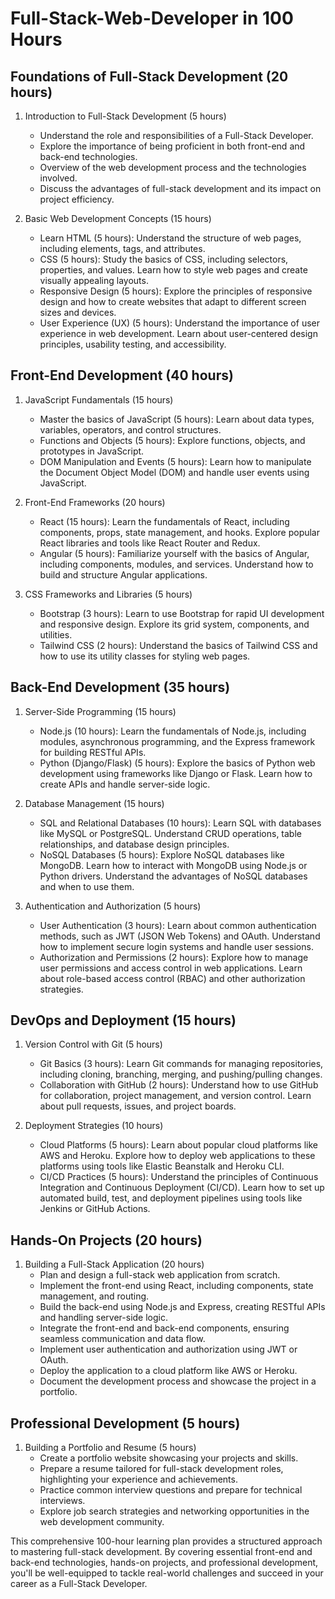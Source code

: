 # Full-Stack-Web-Developer in 100 Hours

## Foundations of Full-Stack Development (20 hours)

1. Introduction to Full-Stack Development (5 hours)
    - Understand the role and responsibilities of a Full-Stack Developer.
    - Explore the importance of being proficient in both front-end and back-end technologies.
    - Overview of the web development process and the technologies involved.
    - Discuss the advantages of full-stack development and its impact on project efficiency.

2. Basic Web Development Concepts (15 hours)
    - Learn HTML (5 hours): Understand the structure of web pages, including elements, tags, and attributes.
    - CSS (5 hours): Study the basics of CSS, including selectors, properties, and values. Learn how to style web pages and create visually appealing layouts.
    - Responsive Design (5 hours): Explore the principles of responsive design and how to create websites that adapt to different screen sizes and devices.
    - User Experience (UX) (5 hours): Understand the importance of user experience in web development. Learn about user-centered design principles, usability testing, and accessibility.

## Front-End Development (40 hours)

1. JavaScript Fundamentals (15 hours)
    - Master the basics of JavaScript (5 hours): Learn about data types, variables, operators, and control structures.
    - Functions and Objects (5 hours): Explore functions, objects, and prototypes in JavaScript.
    - DOM Manipulation and Events (5 hours): Learn how to manipulate the Document Object Model (DOM) and handle user events using JavaScript.

2. Front-End Frameworks (20 hours)
    - React (15 hours): Learn the fundamentals of React, including components, props, state management, and hooks. Explore popular React libraries and tools like React Router and Redux.
    - Angular (5 hours): Familiarize yourself with the basics of Angular, including components, modules, and services. Understand how to build and structure Angular applications.

3. CSS Frameworks and Libraries (5 hours)
    - Bootstrap (3 hours): Learn to use Bootstrap for rapid UI development and responsive design. Explore its grid system, components, and utilities.
    - Tailwind CSS (2 hours): Understand the basics of Tailwind CSS and how to use its utility classes for styling web pages.

## Back-End Development (35 hours)

1. Server-Side Programming (15 hours)
    - Node.js (10 hours): Learn the fundamentals of Node.js, including modules, asynchronous programming, and the Express framework for building RESTful APIs.
    - Python (Django/Flask) (5 hours): Explore the basics of Python web development using frameworks like Django or Flask. Learn how to create APIs and handle server-side logic.

2. Database Management (15 hours)
    - SQL and Relational Databases (10 hours): Learn SQL with databases like MySQL or PostgreSQL. Understand CRUD operations, table relationships, and database design principles.
    - NoSQL Databases (5 hours): Explore NoSQL databases like MongoDB. Learn how to interact with MongoDB using Node.js or Python drivers. Understand the advantages of NoSQL databases and when to use them.

3. Authentication and Authorization (5 hours)
    - User Authentication (3 hours): Learn about common authentication methods, such as JWT (JSON Web Tokens) and OAuth. Understand how to implement secure login systems and handle user sessions.
    - Authorization and Permissions (2 hours): Explore how to manage user permissions and access control in web applications. Learn about role-based access control (RBAC) and other authorization strategies.

## DevOps and Deployment (15 hours)

1. Version Control with Git (5 hours)
    - Git Basics (3 hours): Learn Git commands for managing repositories, including cloning, branching, merging, and pushing/pulling changes.
    - Collaboration with GitHub (2 hours): Understand how to use GitHub for collaboration, project management, and version control. Learn about pull requests, issues, and project boards.

2. Deployment Strategies (10 hours)
    - Cloud Platforms (5 hours): Learn about popular cloud platforms like AWS and Heroku. Explore how to deploy web applications to these platforms using tools like Elastic Beanstalk and Heroku CLI.
    - CI/CD Practices (5 hours): Understand the principles of Continuous Integration and Continuous Deployment (CI/CD). Learn how to set up automated build, test, and deployment pipelines using tools like Jenkins or GitHub Actions.

## Hands-On Projects (20 hours)

1. Building a Full-Stack Application (20 hours)
    - Plan and design a full-stack web application from scratch.
    - Implement the front-end using React, including components, state management, and routing.
    - Build the back-end using Node.js and Express, creating RESTful APIs and handling server-side logic.
    - Integrate the front-end and back-end components, ensuring seamless communication and data flow.
    - Implement user authentication and authorization using JWT or OAuth.
    - Deploy the application to a cloud platform like AWS or Heroku.
    - Document the development process and showcase the project in a portfolio.

## Professional Development (5 hours)

1. Building a Portfolio and Resume (5 hours)
    - Create a portfolio website showcasing your projects and skills.
    - Prepare a resume tailored for full-stack development roles, highlighting your experience and achievements.
    - Practice common interview questions and prepare for technical interviews.
    - Explore job search strategies and networking opportunities in the web development community.

This comprehensive 100-hour learning plan provides a structured approach to mastering full-stack development. By covering essential front-end and back-end technologies, hands-on projects, and professional development, you'll be well-equipped to tackle real-world challenges and succeed in your career as a Full-Stack Developer.

